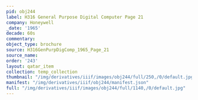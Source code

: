 ```yaml
---
pid: obj244
label: H316 General Purpose Digital Computer Page 21
company: Honeywell
_date: '1965'
decade: 60s
commentary: 
object_type: brochure
source: H316GenPurpDigComp_1965_Page_21
source_name: 
order: '243'
layout: qatar_item
collection: temp_collection
thumbnail: "/img/derivatives/iiif/images/obj244/full/250,/0/default.jpg"
manifest: "/img/derivatives/iiif/obj244/manifest.json"
full: "/img/derivatives/iiif/images/obj244/full/1140,/0/default.jpg"
---
```

